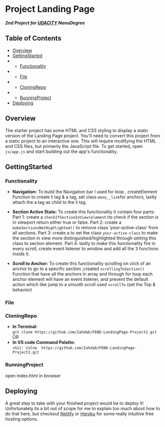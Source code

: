 # Project Landing Page 
***2nd Project for [UDACITY](UDACITY.com) NanoDegree*** 

## Table of Contents
- [Overview](#Overview)
- [GettingStarted](#GettingStarted)
- - [Functionality](#Functionality)
- - [File](#File)
- - [CloningRepo](#CloningRepo)
- - [RunningProject](#RunningProject)
- [Deploying](#Deploying)


## Overview

The starter project has some HTML and CSS styling to display a static version of the Landing Page project. You'll need to convert this project from a static project to an interactive one. This will require modifying the HTML and CSS files, but primarily the JavaScript file.
To get started, open `js/app.js` and start building out the app's functionality.

## GettingStarted
   
 ### Functionality
   - **Navigation:**
      To build the Navigation bar I used for loop , createElement Function to create li tag & a tag,
      set class `menu__link`for anchors, lastly attach the a tag as child to the li tag.

   - **Section Active State:**
      To create this functionality it contain four parts:
      Part 1: create a `checkIfSectionInView(element)`to check if the section is in viewport return either true or false.
      Part 2: create a `makeSectionsNotHighlighted()` to remove class ‘your-active-class’ from all sections.
      Part 3: create a to set the class `your-active-class` to make the section in view more distinguished/highlighted through setting this class to section element.
      Part 4: lastly to make this functionality fire in every scroll, create event listener to window and add all the 3 functions inside it.

   - **Scroll to Anchor:**
        To create this functionality scrolling on click of an anchor to go to a specific section ,created `scrollingToSection()`
        Function that have all the anchors in array and through for loop each anchor element will have an event listener, and prevent the default action which         like jump to a smooth scroll used `scrollTo` (set the Top & behavior)

 ### File
   
 ### CloningRepo
 
   - **In Terminal:**\
   ```git clone https://github.com/Iahdab/FEND-LandingPage-Project2.git``` 
   OR
   - **In VS code Command Palatte:**\
   ```>Git: Colne  https://github.com/Iahdab/FEND-LandingPage-Project2.git``` 
    
 ### RunningProject
  open index.html in browser 

## Deploying
A great step to take with your finished project would be to deploy it! Unfortunately its a bit out of scope for me to explain too much about how to do that here, but checkout [Netlify](https://www.netlify.com/) or [Heroku](https://www.heroku.com/) for some really intuitive free hosting options.
